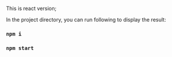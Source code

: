 This is react version;

In the project directory, you can run following to display the result:

### `npm i`
### `npm start`
